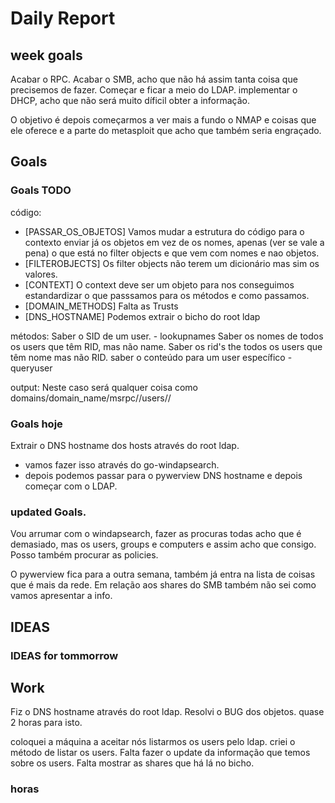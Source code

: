 # Daily Report

## week goals
Acabar o RPC.
Acabar o SMB, acho que não há assim tanta coisa que precisemos de fazer.
Começar e ficar a meio do LDAP.
implementar o DHCP, acho que não será muito díficil obter a informação.

O objetivo é depois começarmos a ver mais a fundo o NMAP e coisas que ele oferece 
e a parte do metasploit que acho que também seria engraçado.


## Goals 

### Goals TODO
código:
+ [PASSAR_OS_OBJETOS] Vamos mudar a estrutura do código para o contexto enviar já os objetos em vez de os nomes, apenas (ver se vale a pena) o que está no filter objects e que vem com nomes e nao objetos.
+ [FILTEROBJECTS] Os filter objects não terem um dicionário mas sim os valores. 
+ [CONTEXT] O context deve ser um objeto para nos conseguimos estandardizar o que passsamos para os métodos e como passamos.
+ [DOMAIN_METHODS] Falta as Trusts
+ [DNS_HOSTNAME] Podemos extrair o bicho do root ldap 

métodos:
Saber o SID de um user. - lookupnames
Saber os nomes de todos os users que têm RID, mas não name.
Saber os rid's the todos os users que têm nome mas não RID. 
saber o conteúdo para um user específico - queryuser 

output:
Neste caso será qualquer coisa como domains/domain_name/msrpc/<msrpc-server-ip>/users/<user>/


### Goals hoje
Extrair o DNS hostname dos hosts através do root ldap.
- vamos fazer isso através do go-windapsearch. 
- depois podemos passar para o pywerview
DNS hostname e depois começar com o LDAP.




### updated Goals.
Vou arrumar com o windapsearch, fazer as procuras todas acho que é demasiado, mas os users, groups e computers e assim acho que consigo.
Posso também procurar as policies. 


O pywerview fica para a outra semana, também já entra na lista de coisas que é mais da rede.
Em relação aos shares do SMB também não sei como vamos apresentar a info.





## IDEAS


### IDEAS for tommorrow


## Work
Fiz o DNS hostname através do root ldap.
Resolvi o BUG dos objetos. quase 2 horas para isto.

coloquei a máquina a aceitar nós listarmos os users pelo ldap.
criei o método de listar os users.
Falta fazer o update da informação que temos sobre os users.
Falta mostrar as shares que há lá no bicho. 


### horas
